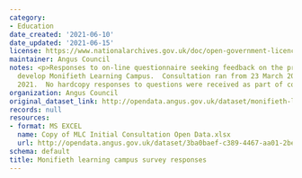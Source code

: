 ```yaml
---
category:
- Education
date_created: '2021-06-10'
date_updated: '2021-06-15'
license: https://www.nationalarchives.gov.uk/doc/open-government-licence/version/3/
maintainer: Angus Council
notes: <p>Responses to on-line questionnaire seeking feedback on the proposals to
  develop Monifieth Learning Campus.  Consultation ran from 23 March 2021 to 21 April
  2021.  No hardcopy responses to questions were received as part of consultation.</p>
organization: Angus Council
original_dataset_link: http://opendata.angus.gov.uk/dataset/monifieth-learning-campus-survey-responses
records: null
resources:
- format: MS EXCEL
  name: Copy of MLC Initial Consultation Open Data.xlsx
  url: http://opendata.angus.gov.uk/dataset/3ba0baef-c389-4467-aa01-2be5a51ce826/resource/1aaa6b12-5dd0-47d6-b361-7abe80447ce5/download/copy-of-mlc-initial-consultation-open-data.xlsx
schema: default
title: Monifieth learning campus survey responses
---
```

